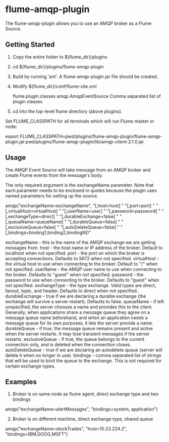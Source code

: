 flume-amqp-plugin
====================

The flume-amqp-plugin allows you to use an AMQP broker as a Flume Source.

Getting Started
---------------

1. Copy the entire folder to ${flume_dir}/plugins

2. cd ${flume_dir}/plugins/flume-amqp-plugin

3. Build by running 'ant'. A flume-amqp-plugin.jar file should be created.

4. Modify ${flume_dir}/conf/flume-site.xml

	<property>
	    <name>flume.plugin.classes</name>
	    <value>amqp.AmqpEventSource</value>
	    <description>Comma separated list of plugin classes</description>
	</property>

5. cd into the top-level flume directory (above plugins).

Set FLUME_CLASSPATH for all terminals which will run Flume master or node:

export FLUME_CLASSPATH=pwd/plugins/flume-amqp-plugin/flume-amqp-plugin.jar:pwd/plugins/flume-amqp-plugin/lib/amqp-client-2.1.0.jar

Usage
-----

The AMQP Event Source will take message from an AMQP broker and create Flume events from the message's body.

The only required argument is the exchangeName parameter. Note that each parameter needs to be enclosed in quotes
because the plugin uses named parameters for setting up the source.

amqp("exchangeName=exchangeName",
     "[,host=host] "
     "[,port=port] "
     "[,virtualHost=virtualHost] "
     "[,userName=user] "
     "[,password=password] "
     "[,exchangeType=direct] "
     "[,durableExchange=false] "
     "[,queueName=queueName] "
     "[,durableQueue=false] "
     "[,exclusiveQueue=false] "
     "[,autoDeleteQueue=false] "
     "[,bindings=binding1,binding2,bindingN])"

exchangeName - this is the name of the AMQP exchange we are getting messages from.
host - the host name or IP address of the broker. Default to localhost when not specified.
port - the port on which the broker is accepting connections. Defaults to 5672 when not specified.
virtualHost - the virtual host to use when connecting to the broker. Default to "/" when not specified.
userName - the AMQP user name to use when connecting to the broker. Defaults to "guest" when not specified.
password - the password to use when connecting to the broker. Defaults to "guest" when not specified.
exchangeType -  the type exchange. Valid types are direct, fanout, topic, and header. Defaults to direct when not specified.
durableExchange - true if we are declaring a durable exchange (the exchange will survive a server restart). Defaults to false.
queueName - if left unspecified, the server chooses a name and provides this to the client. Generally, when applications
share a message queue they agree on a message queue name beforehand, and when an application needs a message queue
for its own purposes, it lets the server provide a name.
durableQueue - if true, the message queue remains present and active when the server restarts. It may lose transient
messages if the server restarts.
exclusiveQueue - if true, the queue belongs to the current connection only, and is deleted when the connection closes.
autoDeleteQueue - true if we are declaring an autodelete queue (server will delete it when no longer in use).
bindings - comma separated list of strings that will be used to bind the queue to the exchange. This is not required for
certain exchange types.

Examples
--------

1. Broker is on same node as flume agent, direct exchange type and two bindings

amqp("exchangeName=alertMessages", "bindings=system, application")

2. Broker is on different machine, direct exchange type, shared queue

amqp("exchangeName=stockTrades", "host=10.23.224.2", "bindings=IBM,GOOG,MSFT")